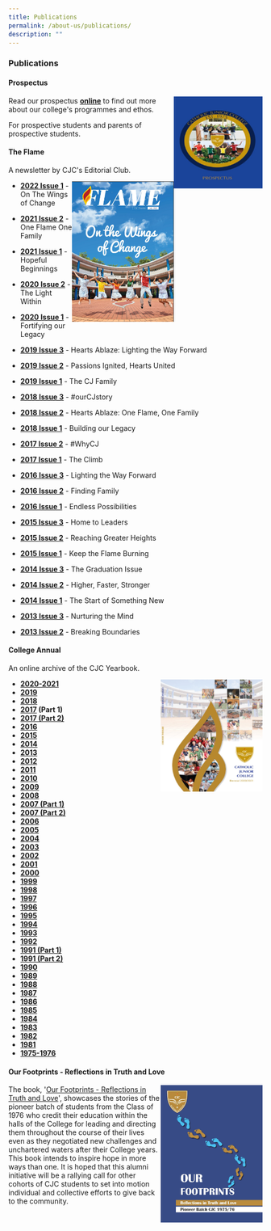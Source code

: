 ```yaml
---
title: Publications
permalink: /about-us/publications/
description: ""
---
```

### **Publications**
#### **Prospectus**
<img src="/images/publications1.jpg" style="width:35%;margin-left::55px;" align = "right">

Read our prospectus **[online](https://issuu.com/catholicjc/docs/cjc_prospectus_jan_2023_-_final)** to find out more about our college's
programmes and ethos.

For prospective students and parents of prospective students.

#### **The Flame**
A newsletter by CJC's Editorial Club.

<img src="/images/publications2.jpg" style="width:40%;margin-left::55px;" align = "right">

*   **[2022 Issue 1](https://issuu.com/catholicjc/docs/flame_issue_1_2022)** - On The Wings of Change   
    
*   **[2021 Issue 2](https://issuu.com/catholicjc/docs/flame_grad_issue_2021)** \- One Flame One Family
*   **[2021 Issue 1](https://issuu.com/catholicjc/docs/flame_newsletter_issue_1_2021_high_res)** \- Hopeful Beginnings 
*   **[2020 Issue 2](https://issuu.com/catholicjc/docs/cjc_flame_newsletter_oct_2020_low_r_bfcbc15a36ec83)** \- The Light Within
*   **[2020 Issue 1](https://issuu.com/catholicjc/docs/2020_flame_issue_1_low_res)** \- Fortifying our Legacy
*   **[2019 Issue 3](https://issuu.com/catholicjc/docs/cjc_flame_issue_3_2019_high)** \- Hearts Ablaze: Lighting the Way Forward
*   **[2019 Issue 2](https://issuu.com/catholicjc/docs/cjc_flame_issue_2_2019_high_res)** \- Passions Ignited, Hearts United
*   **[2019 Issue 1](https://issuu.com/catholicjc/docs/cjc_flame_issue_1_2019)** \- The CJ Family
*   **[2018 Issue 3](https://issuu.com/catholicjc/docs/cjc_nl_issue_3_2018_high_res)** \- #ourCJstory
*   **[2018 Issue 2](https://issuu.com/catholicjc/docs/cjc_flame_issue_2_2018)** \- Hearts Ablaze: One Flame, One Family
*   **[2018 Issue 1](https://issuu.com/catholicjc/docs/cjc_nl_issue_1_2018_140518_high)** \- Building our Legacy
*   **[2017 Issue 2](https://issuu.com/catholicjc/docs/cjc_flame_issue_2_2017)** \- #WhyCJ
*   **[2017 Issue 1](https://issuu.com/catholicjc/docs/cjc_flame_issue1_2017-web)** \- The Climb
*   **[2016 Issue 3](https://issuu.com/catholicjc/docs/cjc_flame_issue3_2016-web)** \- Lighting the Way Forward
*   **[2016 Issue 2](http://issuu.com/catholicjc/docs/cjc_flame_issue_2_2016/1)** \- Finding Family
*   **[2016 Issue 1](https://issuu.com/catholicjc/docs/cjc_flame_issue_1_2016)** \- Endless Possibilities
*   **[2015 Issue 3](https://issuu.com/catholicjc/docs/cjc_flame_2015_issue_3)** \- Home to Leaders
*   **[2015 Issue 2](http://issuu.com/catholicjc/docs/cjc_flame_2015_issue2_fa_online)** \- Reaching Greater Heights
*   **[2015 Issue 1](http://issuu.com/catholicjc/docs/cjc_flame_2015_issue1)** \- Keep the Flame Burning
*   **[2014 Issue 3](http://issuu.com/cjcedusg/docs/flame_issue_3_2014/0)** \- The Graduation Issue
*   **[2014 Issue 2](http://issuu.com/cjcedusg/docs/flame_2014_no._2)** \- Higher, Faster, Stronger
*   **[2014 Issue 1](http://issuu.com/cjcedusg/docs/cjc_newsletter_flame_2014_issue_1)** \- The Start of Something New
*   **[2013 Issue 3](http://issuu.com/cjcedusg/docs/cjc_e-newsletter_3)** \- Nurturing the Mind
*   **[2013 Issue 2](http://issuu.com/catholicjc/docs/flame_cjc_newsletter_2013_issue_2)** \- Breaking Boundaries

#### **College Annual**
An online archive of the CJC Yearbook.

<img src="/images/publications3.jpg" style="width:40%;margin-left::55px;" align = "right">

*  **[2020-2021](https://issuu.com/catholicjc/docs/cjc_college_biennial_2020-2021_final)**
*   **[2019](https://issuu.com/catholicjc/docs/cjc_annual_2019_for_issuu)**
*   **[2018](https://issuu.com/catholicjc/docs/cjc_yearbook_2018)**
*   **[2017](https://issuu.com/catholicjc/docs/cjc_yearbook_2017-reduced_part1) (Part 1)**
*   **[2017 (Part 2)](https://issuu.com/catholicjc/docs/cjc_yearbook_2017-reduced_part2)**
*  **[2016](http://issuu.com/catholicjc/docs/cjc_annual_2016)**
*   **[2015](https://issuu.com/catholicjc/docs/cjc_yearbook_2015)**
*   **[2014](https://issuu.com/catholicjc/docs/cjc_yearbook_2014)**
*   **[2013](https://issuu.com/catholicjc/docs/2013)**
*   **[2012](https://issuu.com/catholicjc/docs/2012)**
*   **[2011](https://issuu.com/catholicjc/docs/cjc_yearbook_2011)**
*   **[2010](https://issuu.com/catholicjc/docs/cjc_yearbook_2010)**
*   **[2009](https://issuu.com/catholicjc/docs/cjc_yearbook_2009)**
*   **[2008](https://issuu.com/catholicjc/docs/cjc_yearbook_2008)**
*   **[2007 (Part 1)](https://issuu.com/catholicjc/docs/cjc_yearbook_2007-1)**
*   **[2007 (Part 2)](https://issuu.com/catholicjc/docs/cjc_yearbook_2007-2)**
*   **[2006](https://issuu.com/catholicjc/docs/cjc_yearbook_2006/)**
*   **[2005](https://issuu.com/catholicjc/docs/cjc_yearbook_2005/)**
*   **[2004](https://issuu.com/catholicjc/docs/cjc_yearbook_2004)**
*   **[2003](https://issuu.com/catholicjc/docs/cjc_yearbook_2003)**
*   **[2002](https://issuu.com/catholicjc/docs/cjc_yearbook_2002)**
*   **[2001](https://issuu.com/catholicjc/docs/cjc_yearbook_2001)**
*   **[2000](https://issuu.com/catholicjc/docs/cjc_yearbook_2000)**
*   **[1999](https://issuu.com/catholicjc/docs/cjc_yearbook_1999)**
*   **[1998](https://issuu.com/catholicjc/docs/cjc_yearbook_1998)**
*   **[1997](https://issuu.com/catholicjc/docs/cjc_yearbook_1997)**
*   **[1996](https://issuu.com/catholicjc/docs/cjc_yearbook_1996)**
*   **[1995](https://issuu.com/catholicjc/docs/cjc_yearbook_1995)**
*   **[1994](https://issuu.com/catholicjc/docs/cjc_yearbook_1994)**
*   **[1993](https://issuu.com/catholicjc/docs/cjc_yearbook_1993)**
*   **[1992](https://issuu.com/catholicjc/docs/cjc_yearbook_1992)**
*   **[1991 (Part 1)](https://issuu.com/catholicjc/docs/cjc_yearbook_1991__part_1_)**
*   **[1991 (Part 2)](https://issuu.com/catholicjc/docs/cjc_yearbook_1991__part_2_)**
*   **[1990](https://issuu.com/catholicjc/docs/cjc_yearbook_1990)**
*   **[1989](https://issuu.com/catholicjc/docs/cjc_yearbook_1989)**
*   **[1988](https://issuu.com/catholicjc/docs/cjc_yearbook_1988)**
*   **[1987](https://issuu.com/catholicjc/docs/cjc_yearbook_1987)**
*   **[1986](https://issuu.com/catholicjc/docs/cjc_yearbook_1986)**
*   **[1985](https://issuu.com/catholicjc/docs/cjc_yearbook_1985)**
*   **[1984](https://issuu.com/catholicjc/docs/cjc_yearbook_1984)**
*   **[1983](https://issuu.com/catholicjc/docs/cjc_yearbook_1983)**
*   **[1982](https://issuu.com/catholicjc/docs/cjc_yearbook_1982)**
*   **[1981](https://issuu.com/catholicjc/docs/cjc_yearbook_1981)**
*   **[1975-1976](https://issuu.com/catholicjc/docs/cjc_yearbook_1976)**

#### **Our Footprints - Reflections in Truth and Love**
<img src="/images/publications4.jpg" style="width:40%;margin-left::55px;" align = "right">

The book, '[Our Footprints - Reflections in Truth and Love](https://issuu.com/catholicjc/docs/our_footprints_reflections_in_truth_and_love_08081)', showcases the stories of the pioneer batch of students from the Class of 1976 who credit their education within the halls of the College for leading and directing them throughout the course of their lives even as they negotiated new challenges and unchartered waters after their College years. This book intends to inspire hope in more ways than one. It is hoped that this alumni initiative will be a rallying call for other cohorts of CJC students to set into motion individual and collective efforts to give back to the community.
